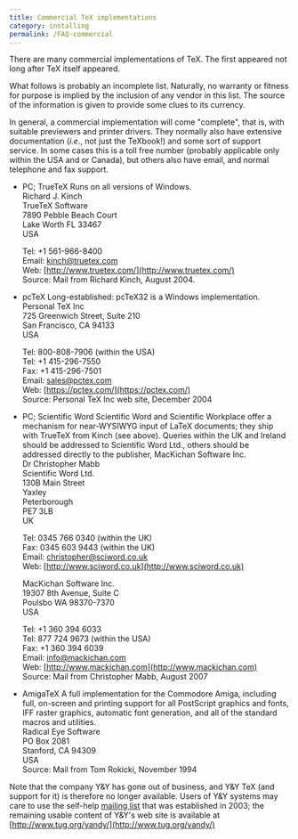```yaml
---
title: Commercial TeX implementations
category: installing
permalink: /FAQ-commercial
---
```


There are many commercial implementations of TeX. The first
appeared not long after TeX itself appeared.

What follows is probably an incomplete list.  Naturally, no warranty or
fitness for purpose is implied by the inclusion of any vendor in this
list.  The source of the information is given to provide some clues to
its currency.

In general, a commercial implementation will come "complete", that is,
with suitable previewers and printer drivers.  They normally also have
extensive documentation (_i.e_., not just the TeXbook!) and some
sort of support service.  In some cases this is a toll free number
(probably applicable only within the USA and or Canada), but others
also have email, and normal telephone and fax support.

- PC; TrueTeX Runs on all versions of Windows.  
    Richard J. Kinch  
    TrueTeX Software  
    7890 Pebble Beach Court  
    Lake Worth FL 33467  
    USA  

    Tel: +1 561-966-8400  
    Email: <a href="mailto:kinch@truetex.com">kinch@truetex.com</a>  
    Web: [http://www.truetex.com/](http://www.truetex.com/)  
    Source: Mail from Richard Kinch, August 2004.

- pcTeX Long-established: pcTeX32 is a Windows implementation.  
    Personal TeX Inc  
    725 Greenwich Street, Suite 210   
    San Francisco, CA 94133  
    USA

    Tel: 800-808-7906 (within the USA)  
    Tel: +1 415-296-7550  
    Fax: +1 415-296-7501  
    Email: <a href="mailto:sales@pctex.com">sales@pctex.com</a>  
    Web: [https://pctex.com/](https://pctex.com/)  
    Source: Personal TeX Inc web site, December 2004

- PC; Scientific Word Scientific Word and Scientific Workplace
  offer a mechanism for near-WYSIWYG input of LaTeX documents; they
  ship with TrueTeX from Kinch (see above).  Queries within the UK
  and Ireland should be addressed to Scientific Word Ltd., others should be
  addressed directly to the publisher, MacKichan Software Inc.  
    Dr Christopher Mabb  
    Scientific Word Ltd.  
    130B Main Street  
    Yaxley  
    Peterborough  
    PE7 3LB  
    UK

    Tel: 0345 766 0340 (within the UK)   
    Fax: 0345 603 9443 (within the UK)  
    Email: <a href="mailto:christopher@sciword.co.uk">christopher@sciword.co.uk</a>   
    Web: [http://www.sciword.co.uk](http://www.sciword.co.uk)
    
    MacKichan Software Inc.  
    19307 8th Avenue, Suite C  
    Poulsbo WA 98370-7370  
    USA

    Tel: +1 360 394 6033  
    Tel: 877 724 9673 (within the USA)  
    Fax: +1  360 394 6039  
    Email: <a href="mailto:info@mackichan.com">info@mackichan.com</a>  
    Web: [http://www.mackichan.com](http://www.mackichan.com)  
    Source: Mail from Christopher Mabb, August 2007

- AmigaTeX A full implementation for the Commodore Amiga,
  including full, on-screen and printing support for all PostScript
  graphics and fonts, IFF raster graphics, automatic font generation,
  and all of the standard macros and utilities.  
    Radical Eye Software  
    PO Box 2081  
    Stanford, CA 94309  
    USA  
    Source: Mail from Tom Rokicki, November 1994

Note that the company Y&Y has gone out of business, and Y&Y
TeX (and support for it) is therefore no longer available.  Users
of Y&Y systems may care to use the self-help
[mailing list](https://tug.org/pipermail/yandytex/)
that was established in 2003; the remaining usable content of
Y&Y's web site is available at
[http://www.tug.org/yandy/](http://www.tug.org/yandy/)


